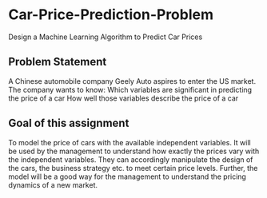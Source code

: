 # Car-Price-Prediction-Problem
Design a Machine Learning Algorithm to Predict Car Prices 

## Problem Statement
A Chinese automobile company Geely Auto aspires to enter the US market. The company wants to know: Which variables are significant in predicting the price of a car How well those variables describe the price of a car

## Goal of this assignment
To model the price of cars with the available independent variables. It will be used by the management to understand how exactly the prices vary with the independent variables. They can accordingly manipulate the design of the cars, the business strategy etc. to meet certain price levels. Further, the model will be a good way for the management to understand the pricing dynamics of a new market.
